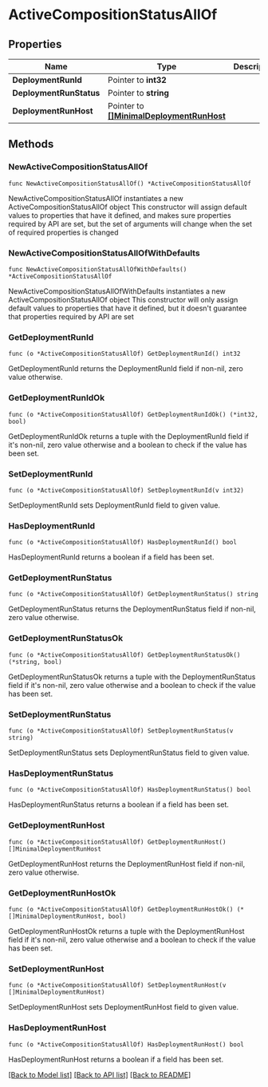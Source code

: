 # ActiveCompositionStatusAllOf

## Properties

Name | Type | Description | Notes
------------ | ------------- | ------------- | -------------
**DeploymentRunId** | Pointer to **int32** |  | [optional] 
**DeploymentRunStatus** | Pointer to **string** |  | [optional] 
**DeploymentRunHost** | Pointer to [**[]MinimalDeploymentRunHost**](MinimalDeploymentRunHost.md) |  | [optional] 

## Methods

### NewActiveCompositionStatusAllOf

`func NewActiveCompositionStatusAllOf() *ActiveCompositionStatusAllOf`

NewActiveCompositionStatusAllOf instantiates a new ActiveCompositionStatusAllOf object
This constructor will assign default values to properties that have it defined,
and makes sure properties required by API are set, but the set of arguments
will change when the set of required properties is changed

### NewActiveCompositionStatusAllOfWithDefaults

`func NewActiveCompositionStatusAllOfWithDefaults() *ActiveCompositionStatusAllOf`

NewActiveCompositionStatusAllOfWithDefaults instantiates a new ActiveCompositionStatusAllOf object
This constructor will only assign default values to properties that have it defined,
but it doesn't guarantee that properties required by API are set

### GetDeploymentRunId

`func (o *ActiveCompositionStatusAllOf) GetDeploymentRunId() int32`

GetDeploymentRunId returns the DeploymentRunId field if non-nil, zero value otherwise.

### GetDeploymentRunIdOk

`func (o *ActiveCompositionStatusAllOf) GetDeploymentRunIdOk() (*int32, bool)`

GetDeploymentRunIdOk returns a tuple with the DeploymentRunId field if it's non-nil, zero value otherwise
and a boolean to check if the value has been set.

### SetDeploymentRunId

`func (o *ActiveCompositionStatusAllOf) SetDeploymentRunId(v int32)`

SetDeploymentRunId sets DeploymentRunId field to given value.

### HasDeploymentRunId

`func (o *ActiveCompositionStatusAllOf) HasDeploymentRunId() bool`

HasDeploymentRunId returns a boolean if a field has been set.

### GetDeploymentRunStatus

`func (o *ActiveCompositionStatusAllOf) GetDeploymentRunStatus() string`

GetDeploymentRunStatus returns the DeploymentRunStatus field if non-nil, zero value otherwise.

### GetDeploymentRunStatusOk

`func (o *ActiveCompositionStatusAllOf) GetDeploymentRunStatusOk() (*string, bool)`

GetDeploymentRunStatusOk returns a tuple with the DeploymentRunStatus field if it's non-nil, zero value otherwise
and a boolean to check if the value has been set.

### SetDeploymentRunStatus

`func (o *ActiveCompositionStatusAllOf) SetDeploymentRunStatus(v string)`

SetDeploymentRunStatus sets DeploymentRunStatus field to given value.

### HasDeploymentRunStatus

`func (o *ActiveCompositionStatusAllOf) HasDeploymentRunStatus() bool`

HasDeploymentRunStatus returns a boolean if a field has been set.

### GetDeploymentRunHost

`func (o *ActiveCompositionStatusAllOf) GetDeploymentRunHost() []MinimalDeploymentRunHost`

GetDeploymentRunHost returns the DeploymentRunHost field if non-nil, zero value otherwise.

### GetDeploymentRunHostOk

`func (o *ActiveCompositionStatusAllOf) GetDeploymentRunHostOk() (*[]MinimalDeploymentRunHost, bool)`

GetDeploymentRunHostOk returns a tuple with the DeploymentRunHost field if it's non-nil, zero value otherwise
and a boolean to check if the value has been set.

### SetDeploymentRunHost

`func (o *ActiveCompositionStatusAllOf) SetDeploymentRunHost(v []MinimalDeploymentRunHost)`

SetDeploymentRunHost sets DeploymentRunHost field to given value.

### HasDeploymentRunHost

`func (o *ActiveCompositionStatusAllOf) HasDeploymentRunHost() bool`

HasDeploymentRunHost returns a boolean if a field has been set.


[[Back to Model list]](../README.md#documentation-for-models) [[Back to API list]](../README.md#documentation-for-api-endpoints) [[Back to README]](../README.md)


